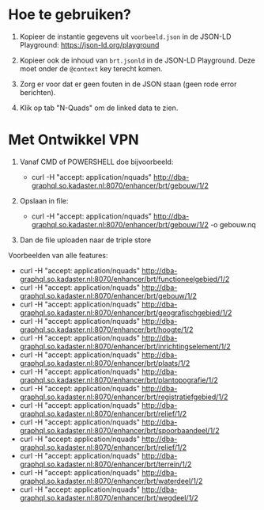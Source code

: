# Hoe te gebruiken?

1. Kopieer de instantie gegevens uit `voorbeeld.json` in de JSON-LD Playground: <https://json-ld.org/playground>

2. Kopieer ook de inhoud van `brt.jsonld` in de JSON-LD Playground.  Deze moet onder de `@context` key terecht komen.

3. Zorg er voor dat er geen fouten in de JSON staan (geen rode error berichten).

4. Klik op tab "N-Quads" om de linked data te zien.


# Met Ontwikkel VPN

1. Vanaf CMD of POWERSHELL doe bijvoorbeeld:  
     - curl -H "accept: application/nquads"  http://dba-graphql.so.kadaster.nl:8070/enhancer/brt/gebouw/1/2 

2. Opslaan in file: 
     - curl -H "accept: application/nquads"  http://dba-graphql.so.kadaster.nl:8070/enhancer/brt/gebouw/1/2 -o gebouw.nq

3. Dan de file uploaden naar de triple store


Voorbeelden van alle features:

- curl -H "accept: application/nquads"  http://dba-graphql.so.kadaster.nl:8070/enhancer/brt/functioneelgebied/1/2 
- curl -H "accept: application/nquads"  http://dba-graphql.so.kadaster.nl:8070/enhancer/brt/gebouw/1/2 
- curl -H "accept: application/nquads"  http://dba-graphql.so.kadaster.nl:8070/enhancer/brt/geografischgebied/1/2 
- curl -H "accept: application/nquads"  http://dba-graphql.so.kadaster.nl:8070/enhancer/brt/hoogte/1/2 
- curl -H "accept: application/nquads"  http://dba-graphql.so.kadaster.nl:8070/enhancer/brt/inrichtingselement/1/2 
- curl -H "accept: application/nquads"  http://dba-graphql.so.kadaster.nl:8070/enhancer/brt/plaats/1/2 
- curl -H "accept: application/nquads"  http://dba-graphql.so.kadaster.nl:8070/enhancer/brt/plantopografie/1/2 
- curl -H "accept: application/nquads"  http://dba-graphql.so.kadaster.nl:8070/enhancer/brt/registratiefgebied/1/2 
- curl -H "accept: application/nquads"  http://dba-graphql.so.kadaster.nl:8070/enhancer/brt/relief/1/2 
- curl -H "accept: application/nquads"  http://dba-graphql.so.kadaster.nl:8070/enhancer/brt/spoorbaandeel/1/2 
- curl -H "accept: application/nquads"  http://dba-graphql.so.kadaster.nl:8070/enhancer/brt/relief/1/2 
- curl -H "accept: application/nquads"  http://dba-graphql.so.kadaster.nl:8070/enhancer/brt/terrein/1/2
- curl -H "accept: application/nquads"  http://dba-graphql.so.kadaster.nl:8070/enhancer/brt/waterdeel/1/2
- curl -H "accept: application/nquads"  http://dba-graphql.so.kadaster.nl:8070/enhancer/brt/wegdeel/1/2
